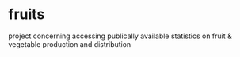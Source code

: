 # fruits
project concerning accessing publically available statistics on fruit &amp; vegetable production and distribution
